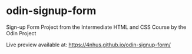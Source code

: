 # odin-signup-form

Sign-up Form Project from the Intermediate HTML and CSS Course by the Odin Project

Live preview available at: https://4nhus.github.io/odin-signup-form/

